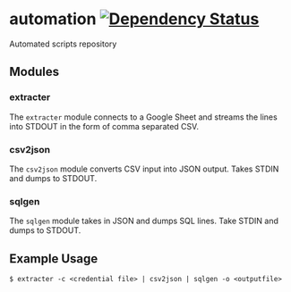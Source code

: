 # automation [![Dependency Status](https://gemnasium.com/badges/4fb0d3a6d4a883ba5ba81cb7aed21741.svg)](https://gemnasium.com/github.com/bookyacom/automation)

Automated scripts repository

## Modules

### extracter

The `extracter` module connects to a Google Sheet and streams the lines into STDOUT in the form of comma separated CSV.

### csv2json

The `csv2json` module converts CSV input into JSON output. Takes STDIN and dumps to STDOUT.

### sqlgen

The `sqlgen` module takes in JSON and dumps SQL lines. Take STDIN and dumps to STDOUT.

## Example Usage

    $ extracter -c <credential file> | csv2json | sqlgen -o <outputfile>
